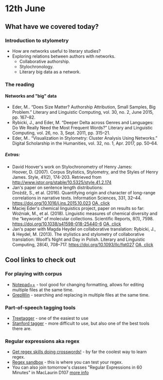 # 12th June
## What have we covered today?
### Introduction to stylometry
* How are networks useful to literary studies?
* Exploring relations between authors with networks.
  * Collaborative authorship.
  * Stylochronology.
  * Literary big data as a network.  
  
### The reading
#### Networks and "big" data
* Eder, M.. “Does Size Matter? Authorship Attribution, Small Samples, Big Problem.” Literary and Linguistic Computing, vol. 30, no. 2, June 2015, pp. 167–82.  
* Rybicki, J., and Eder, M. “Deeper Delta across Genres and Languages: Do We Really Need the Most Frequent Words?” Literary and Linguistic Computing, vol. 26, no. 3, Sept. 2011, pp. 315–21.  
* Eder, M.. “Visualization in Stylometry: Cluster Analysis Using Networks.” Digital Scholarship in the Humanities, vol. 32, no. 1, Apr. 2017, pp. 50–64.  

##### Extras:
* David Hoover's work on Stylochronometry of Henry James:  
Hoover, D. (2007). Corpus Stylistics, Stylometry, and the Styles of Henry James. Style, 41(2), 174-203. Retrieved from http://www.jstor.org/stable/10.5325/style.41.2.174  
* Jan's paper on sentence length distributions:  
Drożdż, S., et al. (2016). Quantifying origin and character of long-range correlations in narrative texts. Information Sciences, 331, 32–44. https://doi.org/10.1016/j.ins.2015.10.023   [OA, click](https://www.sciencedirect.com/science/article/pii/S0020025515007513)
* Maciej Eder's chemical linguistics project, paper on results so far:   
Woźniak, M., et al. (2018). Linguistic measures of chemical diversity and the “keywords” of molecular collections. Scientific Reports, 8(1), 7598. https://doi.org/10.1038/s41598-018-25440-6   [OA, click](https://www.nature.com/articles/s41598-018-25440-6)
* Jan's paper with Magda Heydel on collaborative translation:
Rybicki, J., & Heydel, M. (2013). The stylistics and stylometry of collaborative translation: Woolf’s Night and Day in Polish. Literary and Linguistic Computing, 28(4), 708–717. https://doi.org/10.1093/llc/fqt027
[OA, click](https://academic.oup.com/dsh/article/28/4/708/1076109)

## Cool links to check out
### For playing with corpus
* [Notepad++](https://notepad-plus-plus.org/) - tool good for changing formatting, allows for editing multiple files at the same time.  
* [GrepWin](https://tools.stefankueng.com/grepWin.html) - searching and replacing in multiple files at the same time.
### Part-of-speech tagging tools
* [Treetagger](http://www.cis.uni-muenchen.de/~schmid/tools/TreeTagger/) - one of the easiest to use
* [Stanford tagger](https://nlp.stanford.edu/software/tagger.html) - more difficult to use, but also one of the best tools there are. 
### Regular expressions aka regex
* [Get regex skills doing crosswords!](https://regexcrossword.com/) - by far the coolest way to learn regex.  
* [Regex sandbox](https://regex101.com/) - this is where you can test your regex.  
* You can also join tomorrow's classes "Regular Expressions in 60 Minutes" in MacLaurin D107 [more info](https://docs.google.com/document/d/1fZzti2j-_zAbaGnepYBDgYPLqADp1dYmqo1fFJ5CCrU/edit)
